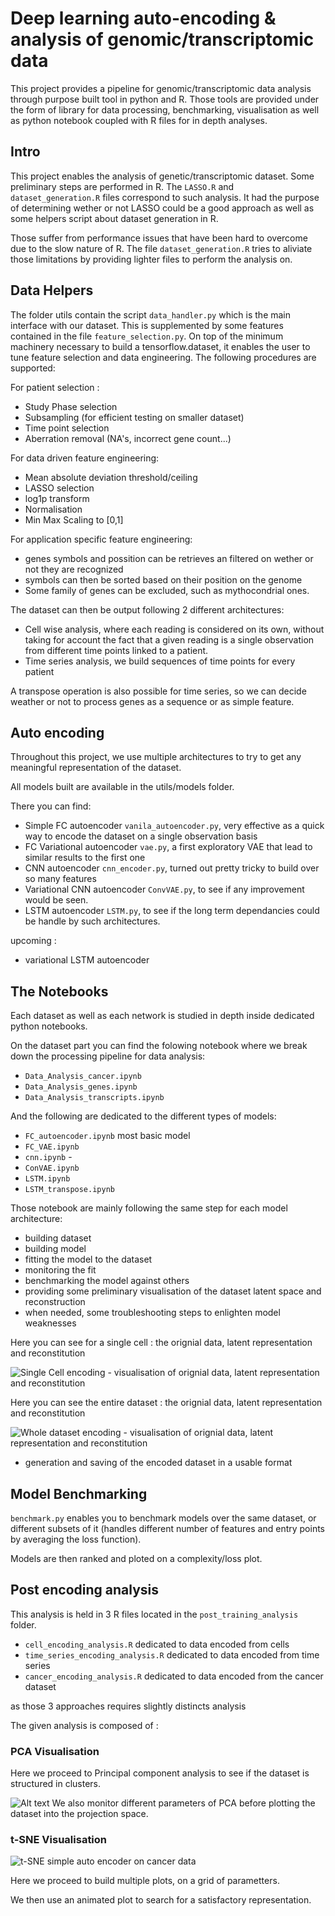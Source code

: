 # Deep learning auto-encoding & analysis of genomic/transcriptomic data 

This project provides a pipeline for genomic/transcriptomic data analysis through purpose built tool in python and R.
Those tools are provided under the form of library for data processing, benchmarking, visualisation as well as python notebook coupled with R files for in depth analyses.


## Intro 

This project enables the analysis of genetic/transcriptomic dataset. Some preliminary steps are performed in R. The `LASSO.R` and `dataset_generation.R` files correspond to such analysis. It had the purpose of determining wether or not LASSO could be a good approach as well as some helpers script about dataset generation in R.

Those suffer from performance issues that have been hard to overcome due to the slow nature of R. The file `dataset_generation.R` tries to aliviate those limitations by providing lighter files to perform the analysis on.
 
## Data Helpers

The folder utils contain the script `data_handler.py` which is the main interface with our dataset. This is supplemented by some features contained in the file `feature_selection.py`.
On top of the minimum machinery necessary to build a tensorflow.dataset, it enables the user to tune feature selection and data engineering.
The following procedures are supported:


For patient selection :

- Study Phase selection
- Subsampling (for efficient testing on smaller dataset)
- Time point selection
- Aberration removal (NA's, incorrect gene count...)


For data driven feature engineering:

- Mean absolute deviation threshold/ceiling
- LASSO selection
- log1p transform
- Normalisation
- Min Max Scaling to [0,1]

For application specific feature engineering:

- genes symbols and possition can be retrieves an filtered on wether or not they are recognized
- symbols can then be sorted based on their position on the genome
- Some family of genes can be excluded, such as mythocondrial ones.


The dataset can then be output following 2 different architectures:

- Cell wise analysis, where each reading is considered on its own, without taking for account the fact that a given reading is a single observation from different time points linked to a patient.
- Time series analysis, we build sequences of time points for every patient

A transpose operation is also possible for time series, so we can decide weather or not to process genes as a sequence or as simple feature.


## Auto encoding

Throughout this project, we use multiple architectures to try to get any meaningful representation of the dataset.

All models built are available in the utils/models folder.

There you can find:

- Simple FC autoencoder `vanila_autoencoder.py`, very effective as a quick way to encode the dataset on a single observation basis
- FC Variational autoencoder `vae.py`, a first exploratory VAE that lead to similar results to the first one
- CNN autoencoder `cnn_encoder.py`, turned out pretty tricky to build over so many features
- Variational CNN autoencoder `ConvVAE.py`, to see if any improvement would be seen.
- LSTM autoencoder `LSTM.py`, to see if the long term dependancies could be handle by such architectures.

upcoming : 
- variational LSTM autoencoder

## The Notebooks


Each dataset as well as each network is studied in depth inside dedicated python notebooks.

On the dataset part you can find the folowing notebook where we break down the processing pipeline for data analysis:

- `Data_Analysis_cancer.ipynb`
- `Data_Analysis_genes.ipynb`
- `Data_Analysis_transcripts.ipynb`

And the following are dedicated to the different types of models:

- `FC_autoencoder.ipynb` most basic model
- `FC_VAE.ipynb`
- `cnn.ipynb` - 
- `ConVAE.ipynb`
- `LSTM.ipynb`
- `LSTM_transpose.ipynb`

Those notebook are mainly following the same step for each model architecture:

- building dataset
- building model
- fitting the model to the dataset
- monitoring the fit
- benchmarking the model against others
- providing some preliminary visualisation of the dataset latent space and reconstruction
- when needed, some troubleshooting steps to enlighten model weaknesses

Here you can see for a single cell : the orignial data, latent representation and reconstitution

![Single Cell encoding - visualisation of orignial data, latent representation and reconstitution](img/single_cell_encoding.png)

Here you can see the entire dataset : the orignial data, latent representation and reconstitution

![Whole dataset encoding - visualisation of orignial data, latent representation and reconstitution](img/full_dataset_encoding.png)
- generation and saving of the encoded dataset in a usable format

## Model Benchmarking

`benchmark.py` enables you to benchmark models over the same dataset, or different subsets of it (handles different number of features and entry points by averaging the loss function).

Models are then ranked and ploted on a complexity/loss plot.


## Post encoding analysis

This analysis is held in 3 R files located in the `post_training_analysis` folder. 

* `cell_encoding_analysis.R` dedicated to data encoded from cells
* `time_series_encoding_analysis.R` dedicated to data encoded from time series 
* `cancer_encoding_analysis.R` dedicated to data encoded from the cancer dataset 

as those 3 approaches requires slightly distincts analysis

The given analysis is composed of :

### PCA Visualisation

Here we proceed to Principal component analysis to see if the dataset is structured in clusters.

![Alt text](img/PCA_cancer.png)
We also monitor different parameters of PCA before plotting the dataset into the projection space.

### t-SNE Visualisation

![t-SNE simple auto encoder on cancer data](img/cancer_tsne.png)

Here we proceed to build multiple plots, on a grid of parametters.

We then use an animated plot to search for a satisfactory representation.

